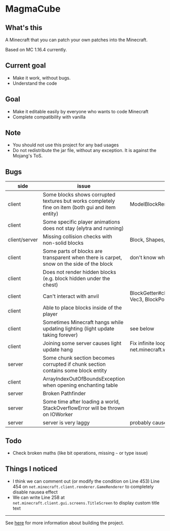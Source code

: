 # MagmaCube

## What's this

A Minecraft that you can patch your own patches into the Minecraft.

Based on MC 1.16.4 currently.

## Current goal
- Make it work, without bugs.
- Understand the code

## Goal
- Make it editable easily by everyone who wants to code Minecraft
- Complete compatibility with vanilla

## Note
- You should not use this project for any bad usages
- Do not redistribute the jar file, without any exception. It is against the Mojang's ToS.

## Bugs
| side | issue | things to check |
| ---- | ---- | ---- |
| client | Some blocks shows corrupted textures but works completely fine on item (both gui and item entity) | ModelBlockRenderer? |
| client | Some specific player animations does not stay (elytra and running) | |
| client/server | Missing collision checks with non-solid blocks | Block, Shapes, AABB |
| client | Some parts of blocks are transparent when there is carpet, snow on the side of the block | don't know where to check |
| client | Does not render hidden blocks (e.g. block hidden under the chest) | |
| client | Can't interact with anvil | BlockGetter#clipWithInteractionOverride, VoxelShape#clip(Vec3, Vec3, BlockPos) |
| client | Able to place blocks inside of the player | |
| client | Sometimes Minecraft hangs while updating lighting (light update taking forever) | see below |
| client | Joining some server causes light update hang | Fix infinite loop in net.minecraft.world.level.lighting.DynamicGraphMinFixedPoint#176 |
| server | Some chunk section becomes corrupted if chunk section contains some block entity | |
| client | ArrayIndexOutOfBoundsException when opening enchanting table | |
| server | Broken Pathfinder | |
| server | Some time after loading a world, StackOverflowError will be thrown on IOWorker | |
| server | server is very laggy | probably caused by broken Pathfinder? |

## Todo
- Check broken maths (like bit operations, missing `~` or type issue)

## Things I noticed
- I think we can comment out (or modify the condition on Line 453) Line 454 on `net.minecraft.client.renderer.GameRenderer` to completely disable nausea effect
- We can write Line 258 at `net.minecraft.client.gui.screens.TitleScreen` to display custom title text

----

See [here](https://github.com/acrylic-style/MagmaCube/blob/master/CONTRIBUTING.md) for more information about building the project.
